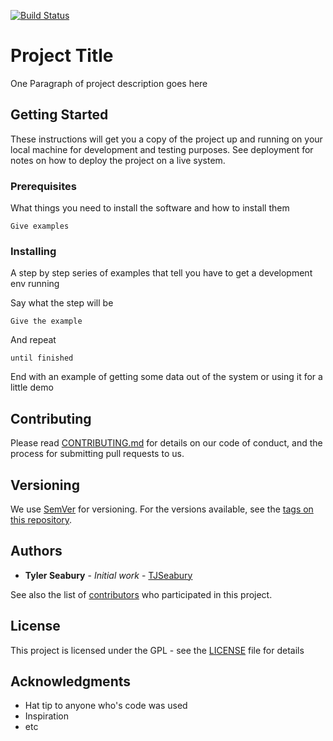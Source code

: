 [![Build Status](https://travis-ci.org/Automattic/_s.svg?branch=master)](https://travis-ci.org/Automattic/_s)

# Project Title

One Paragraph of project description goes here

## Getting Started

These instructions will get you a copy of the project up and running on your local machine for development and testing purposes. See deployment for notes on how to deploy the project on a live system.

### Prerequisites

What things you need to install the software and how to install them

```
Give examples
```

### Installing

A step by step series of examples that tell you have to get a development env running

Say what the step will be

```
Give the example
```

And repeat

```
until finished
```

End with an example of getting some data out of the system or using it for a little demo



## Contributing

Please read [CONTRIBUTING.md](https://gist.github.com/PurpleBooth/b24679402957c63ec426) for details on our code of conduct, and the process for submitting pull requests to us.

## Versioning

We use [SemVer](http://semver.org/) for versioning. For the versions available, see the [tags on this repository](https://github.com/your/project/tags). 

## Authors

* **Tyler Seabury** - *Initial work* - [TJSeabury](https://github.com/TJSeabury)

See also the list of [contributors](https://github.com/TJSeabury/Vulcan/graphs/contributors) who participated in this project.

## License

This project is licensed under the GPL - see the [LICENSE](LICENSE) file for details

## Acknowledgments

* Hat tip to anyone who's code was used
* Inspiration
* etc
